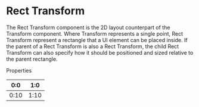 # Rect Transform

The Rect Transform component is the 2D layout counterpart of the Transform component. Where Transform represents a single point, Rect Transform represent a rectangle that a UI element can be placed inside. If the parent of a Rect Transform is also a Rect Transform, the child Rect Transform can also specify how it should be positioned and sized relative to the parent rectangle.

Properties

| 0:0 | 1:0 |
| -- | -- |
| 0:10 | 1:10 |


